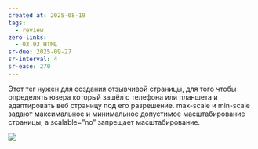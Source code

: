 ```yaml
---
created at: 2025-08-19
tags:
  - review
zero-links:
  - 03.03 HTML
sr-due: 2025-09-27
sr-interval: 4
sr-ease: 270
---
```

Этот тег нужен для создания отзывчивой страницы, для того чтобы определять юзера который зашёл с телефона или планшета и адаптировать веб страницу под его разрешение. max-scale и min-scale задают максимальное и минимальное допустимое масштабирование страницы, а scalable=”no” запрещает масштабирование.

![](https://solid-canidae-759.notion.site/image/https%3A%2F%2Fprod-files-secure.s3.us-west-2.amazonaws.com%2F88b5ae27-ae96-47e9-9b3e-04a5469da5df%2F24d2e697-d2f3-4067-9113-1ac7a3b1763b%2FUntitled.png?table=block&id=145dcd93-9d44-81ed-9c82-e04b314589b2&spaceId=88b5ae27-ae96-47e9-9b3e-04a5469da5df&width=1360&userId=&cache=v2)
